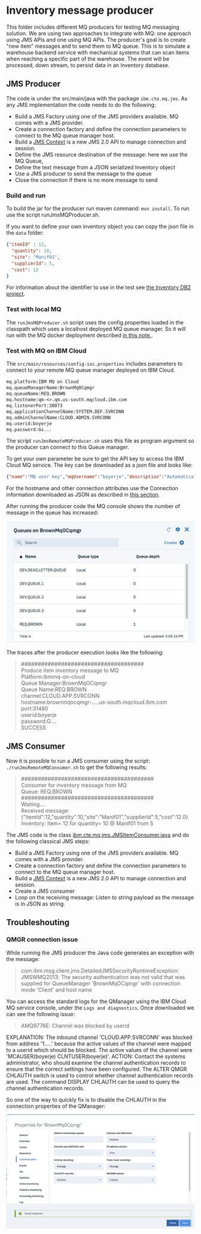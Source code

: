 # Inventory message producer

This folder includes different MQ producers for testing MQ messaging solution. We are using two approaches to integrate with MQ: one approach using JMS APIs and one using MQ APIs.
The producer's goal is to create "new item" messages and to send them to MQ queue. This is to simulate a warehouse backend service with mechanical systems that can scan items when reaching a specific part of the warehouse. The event will be processed, down stream, to persist data in an Inventory database.

## JMS Producer

The code is under the src/main/java with the package `ibm.cte.mq.jms`. As any JMS implementation the code needs to do the following:

* Build a JMS Factory using one of the JMS providers available. MQ comes with a JMS provider.
* Create a connection factory and define the connection parameters to connect to the MQ queue manager host.
* Build a [JMS Context](https://docs.oracle.com/javaee/7/api/javax/jms/JMSContext.html) is a new JMS 2.0 API to manage connection and session. 
* Define the JMS resource destination of the message: here we use the MQ Queue,
* Define the text message from a JSON serialized Inventory object
* Use a JMS producer to send the message to the queue
* Close the connection if there is no more message to send

### Build and run

To build the jar for the producer run maven command: `mvn install`. To run use the script runJmsMQProducer.sh.

If you want to define your own inventory object you can copy the json file in the `data` folder:

```json
{"itemId" : 12,
  "quantity": 10,
  "site": "Manif01",
  "supplierId": 5,
  "cost": 12
}
```

For information about the identifier to use in the test see [the Inventory DB2 project](https://github.com/ibm-cloud-architecture/refarch-integration-inventory-db2).

### Test with local MQ

The `runJmsMQProducer.sh` script uses the config.properties loaded in the classpath which uses a localhost deployed MQ queue manager. So it will run with the MQ docker deployment described [in this note.](../docker/README.md).

### Test with MQ on IBM Cloud 

The `src/main/resources/config-ioc.properties` includes parameters to connect to your remote MQ queue manager deployed on IBM Cloud. 

```
mq.platform:IBM MQ on Cloud
mq.queueManagerName:BrownMqOCqmgr
mq.queueName:REQ.BROWN
mq.hostname:qm-<>.qm.us-south.mqcloud.ibm.com
mq.listenerPort:30073
mq.applicationChannelName:SYSTEM.DEF.SVRCONN
mq.adminChannelName:CLOUD.ADMIN.SVRCONN
mq.userid:boyerje
mq.password:Gs...
```

The script `runJmsRemoteMQProducer.sh` uses this file as program argument so the producer can connect to this Queue manager. 

To get your own parameter be sure to get the API key to access the IBM Cloud MQ service. The key can be downloaded as a json file and looks like:

```json
{"name":"MQ user key","mqUsername":"boyerje","description":"Automatically created api key for MQ usage","createdAt":1545085534459,"apiKey":"G..."}
```
For the hostname and other connection attributes use the Connection information downloaded as JSON as described in [this section](https://github.com/ibm-cloud-architecture/refarch-mq-messaging#getting-connection-information).

After running the producer code the MQ console shows the number of message in the queue has increased:

![](../docs/mq-req-brown-1.png)

The traces after the producer execution looks like the following:
> #####################################  
 Produce item inventory message to MQ   
Platform:ibmmq-on-cloud  
Queue Manager:BrownMqOCqmgr  
Queue Name:REQ.BROWN  
channel:CLOUD.APP.SVRCONN  
hostname:brownmqocqmgr-.....us-south.mqcloud.ibm.com   
port:31480  
userid:boyerje  
password:G....  
SUCCESS  

## JMS Consumer

Now it is possible to run a JMS consumer using the script: `./runJmsRemoteMQConsumer.sh` to get the following results:

> ########################################  
 Consumer for inventory message from MQ   
 Queue: REQ.BROWN   
########################################   
  Waiting....  
Received message:   
{"itemId":12,"quantity":10,"site":"Manif01","supplierId":5,"cost":12.0}   
Inventory:
item= 12 for quantity= 10 @ Manif01 from 5

The JMS code is the class [ibm.cte.mq.jms.JMSItemConsumer.java](https://github.com/ibm-cloud-architecture/refarch-mq-messaging/blob/master/producer/src/main/java/ibm/cte/mq/jms/JMSItemConsumer.java) and do the following classical JMS steps:
* Build a JMS Factory using one of the JMS providers available. MQ comes with a JMS provider.
* Create a connection factory and define the connection parameters to connect to the MQ queue manager host.
* Build a [JMS Context](https://docs.oracle.com/javaee/7/api/javax/jms/JMSContext.html) is a new JMS 2.0 API to manage connection and session.
* Create a JMS consumer
* Loop on the receiving message: Listen to string payload as the message is in JSON as string.


## Troubleshouting

### QMGR connection issue

While running the JMS producer the Java code generates an exception with the message:
> com.ibm.msg.client.jms.DetailedJMSSecurityRuntimeException: JMSWMQ2013: The security authentication was not valid that was supplied for QueueManager 'BrownMqOCqmgr' with connection mode 'Client' and host name

You can access the standard logs for the QManager using the IBM Cloud MQ service console, under the `Logs and diagnostics`. Once downloaded we can see the following issue:  


> AMQ9776E: Channel was blocked by userid

EXPLANATION:
The inbound channel 'CLOUD.APP.SVRCONN' was blocked from address '1.....'
because the active values of the channel were mapped to a userid which should
be blocked. The active values of the channel were 'MCAUSER(boyerje)
CLNTUSER(boyerje)'.
ACTION:
Contact the systems administrator, who should examine the channel
authentication records to ensure that the correct settings have been
configured. The ALTER QMGR CHLAUTH switch is used to control whether channel
authentication records are used. The command DISPLAY CHLAUTH can be used to
query the channel authentication records.

So one of the way to quickly fix is to disable  the CHLAUTH in the connection properties of the QManager:

![](../docs/mq-qmgr-chlauth.png)
